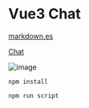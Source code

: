 # Vue3 Chat 

 [markdown.es](chat-vue3-duo.vercel.app)

<a href="chat-vue3-duo.vercel.app" target="_blank">Chat</a>


![image](https://user-images.githubusercontent.com/103760832/201738217-24d404a4-7aae-4222-afc5-fd4b4b6606f4.png)


```
npm install
```
```
npm run script
```
